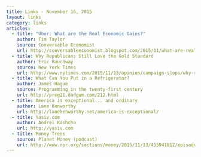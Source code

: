 ```yaml
---
title: Links - November 16, 2015
layout: links
category: links
articles:
  - title: "Uber: What are the Real Economic Gains?"
    author: Tim Taylor
    source: Conversable Economist
    url: http://conversableeconomist.blogspot.com/2015/11/what-are-real-economic-gains-from-uber.html
  - title: Why Republicans Still Love the Gold Standard
    author: Eric Rauchway
    source: New York Times
    url: http://www.nytimes.com/2015/11/13/opinion/campaign-stops/why-republicans-still-love-the-gold-standard.html
  - title: What Can You Put in a Refrigerator?
    author: James Hague
    source: Programming in the twenty-first century
    url: http://prog21.dadgum.com/212.html
  - title: America is exceptional... and ordinary
    author: Lane Kenworthy
    url: http://lanekenworthy.net/america-is-exceptional/
  - title: Yasiv.com
    author: Andrei Kashcha
    url: http://yasiv.com
  - title: Money Trees
    source: Planet Money (podcast)
    url: http://www.npr.org/sections/money/2015/11/13/455941812/episode-663-money-trees
---
```

